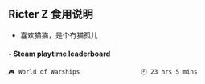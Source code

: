 ## Ricter Z 食用说明
- 喜欢猫猫，是个冇猫孤儿

<!-- steam-box start -->
#### - Steam playtime leaderboard
```text
🎮 World of Warships                 🕘 23 hrs 5 mins
```
<!-- Powered by https://github.com/YouEclipse/steam-box . -->
<!-- steam-box end -->
